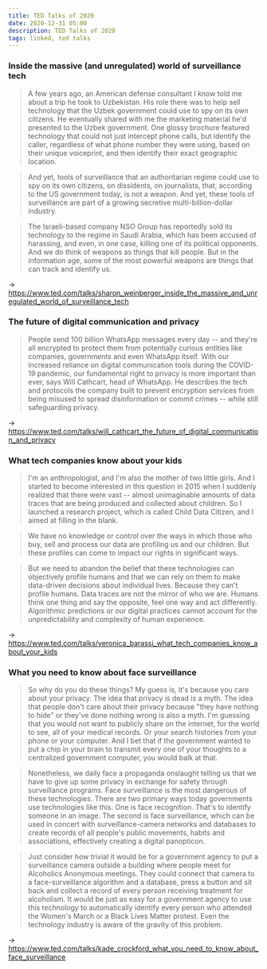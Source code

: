 ```yaml
---
title: TED Talks of 2020
date: 2020-12-31 05:00
description: TED Talks of 2020
tags: linked, ted talks
---
```


### Inside the massive (and unregulated) world of surveillance tech

> A few years ago, an American defense consultant I know told me about a trip he took to Uzbekistan. His role there was to help sell technology that the Uzbek government could use to spy on its own citizens. He eventually shared with me the marketing material he'd presented to the Uzbek government. One glossy brochure featured technology that could not just intercept phone calls, but identify the caller, regardless of what phone number they were using, based on their unique voiceprint, and then identify their exact geographic location.

> And yet, tools of surveillance that an authoritarian regime could use to spy on its own citizens, on dissidents, on journalists, that, according to the US government today, is not a weapon. And yet, these tools of surveillance are part of a growing secretive multi-billion-dollar industry.

> The Israeli-based company NSO Group has reportedly sold its technology to the regime in Saudi Arabia, which has been accused of harassing, and even, in one case, killing one of its political opponents. And we do think of weapons as things that kill people. But in the information age, some of the most powerful weapons are things that can track and identify us.

→ https://www.ted.com/talks/sharon_weinberger_inside_the_massive_and_unregulated_world_of_surveillance_tech


### The future of digital communication and privacy

> People send 100 billion WhatsApp messages every day -- and they're all encrypted to protect them from potentially curious entities like companies, governments and even WhatsApp itself. With our increased reliance on digital communication tools during the COVID-19 pandemic, our fundamental right to privacy is more important than ever, says Will Cathcart, head of WhatsApp. He describes the tech and protocols the company built to prevent encryption services from being misused to spread disinformation or commit crimes -- while still safeguarding privacy.

→ https://www.ted.com/talks/will_cathcart_the_future_of_digital_communication_and_privacy


### What tech companies know about your kids

> I'm an anthropologist, and I'm also the mother of two little girls. And I started to become interested in this question in 2015 when I suddenly realized that there were vast -- almost unimaginable amounts of data traces that are being produced and collected about children. So I launched a research project, which is called Child Data Citizen, and I aimed at filling in the blank.

> We have no knowledge or control over the ways in which those who buy, sell and process our data are profiling us and our children. But these profiles can come to impact our rights in significant ways.

> But we need to abandon the belief that these technologies can objectively profile humans and that we can rely on them to make data-driven decisions about individual lives. Because they can't profile humans. Data traces are not the mirror of who we are. Humans think one thing and say the opposite, feel one way and act differently. Algorithmic predictions or our digital practices cannot account for the unpredictability and complexity of human experience.

→ https://www.ted.com/talks/veronica_barassi_what_tech_companies_know_about_your_kids


### What you need to know about face surveillance

> So why do you do these things? My guess is, it's because you care about your privacy. The idea that privacy is dead is a myth. The idea that people don't care about their privacy because "they have nothing to hide" or they've done nothing wrong is also a myth. I'm guessing that you would not want to publicly share on the internet, for the world to see, all of your medical records. Or your search histories from your phone or your computer. And I bet that if the government wanted to put a chip in your brain to transmit every one of your thoughts to a centralized government computer, you would balk at that.

> Nonetheless, we daily face a propaganda onslaught telling us that we have to give up some privacy in exchange for safety through surveillance programs. Face surveillance is the most dangerous of these technologies. There are two primary ways today governments use technologies like this. One is face recognition. That's to identify someone in an image. The second is face surveillance, which can be used in concert with surveillance-camera networks and databases to create records of all people's public movements, habits and associations, effectively creating a digital panopticon.

> Just consider how trivial it would be for a government agency to put a surveillance camera outside a building where people meet for Alcoholics Anonymous meetings. They could connect that camera to a face-surveillance algorithm and a database, press a button and sit back and collect a record of every person receiving treatment for alcoholism. It would be just as easy for a government agency to use this technology to automatically identify every person who attended the Women's March or a Black Lives Matter protest. Even the technology industry is aware of the gravity of this problem.

→ https://www.ted.com/talks/kade_crockford_what_you_need_to_know_about_face_surveillance


